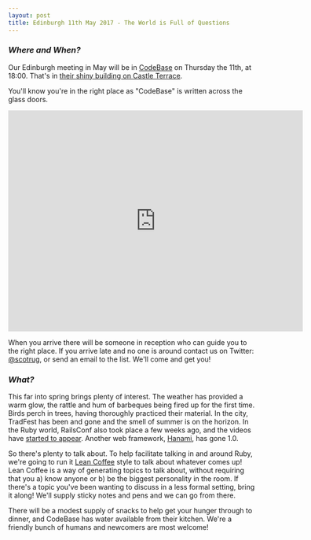 ```yaml
---
layout: post
title: Edinburgh 11th May 2017 - The World is Full of Questions
---
```


### *Where and When?*
Our Edinburgh meeting in May will be in <a href="http://www.thisiscodebase.com/">CodeBase</a> on Thursday the 11th, at 18:00. That's in <a href="http://www.openstreetmap.org/node/2622756843#map=18/55.94652/-3.20081&layers=C">their shiny building on Castle Terrace</a>.

You'll know you're in the right place as "CodeBase" is written across the glass doors.

<iframe src="https://www.google.com/maps/embed?pb=!1m0!3m2!1sen!2suk!4v1483872929132!6m8!1m7!1sVSL7PfdVl9-Er1E-TE_AdA!2m2!1d55.94717620478372!2d-3.201899568462977!3f123.96453758660971!4f-14.18015060339934!5f0.7820865974627469" width="600" height="450" frameborder="0" style="border:0" allowfullscreen></iframe>

When you arrive there will be someone in reception who can guide you to the right place. If you arrive late and no one is around contact us on Twitter: <a href="https://twitter.com/scotrug">@scotrug</a>, or send an email to the list. We'll come and get you!

### *What?*

This far into spring brings plenty of interest. The weather has provided a warm glow, the rattle and hum of barbeques being fired up for the first time. Birds perch in trees, having thoroughly practiced their material. In the city, TradFest has been and gone and the smell of summer is on the horizon. In the Ruby world, RailsConf also took place a few weeks ago, and the videos have [started to appear](http://confreaks.tv/events/railsconf2017). Another web framework, [Hanami](http://hanamirb.org), has gone 1.0.

So there's plenty to talk about. To help facilitate talking in and around Ruby, we're going to run it [Lean Coffee](http://leancoffee.org/) style to talk about whatever comes up! Lean Coffee is a way of generating topics to talk about, without requiring that you a) know anyone or b) be the biggest personality in the room. If there's a topic you've been wanting to discuss in a less formal setting, bring it along! We'll supply sticky notes and pens and we can go from there.

There will be a modest supply of snacks to help get your hunger through to dinner, and CodeBase has water available from their kitchen. We're a friendly bunch of humans and newcomers are most welcome!
